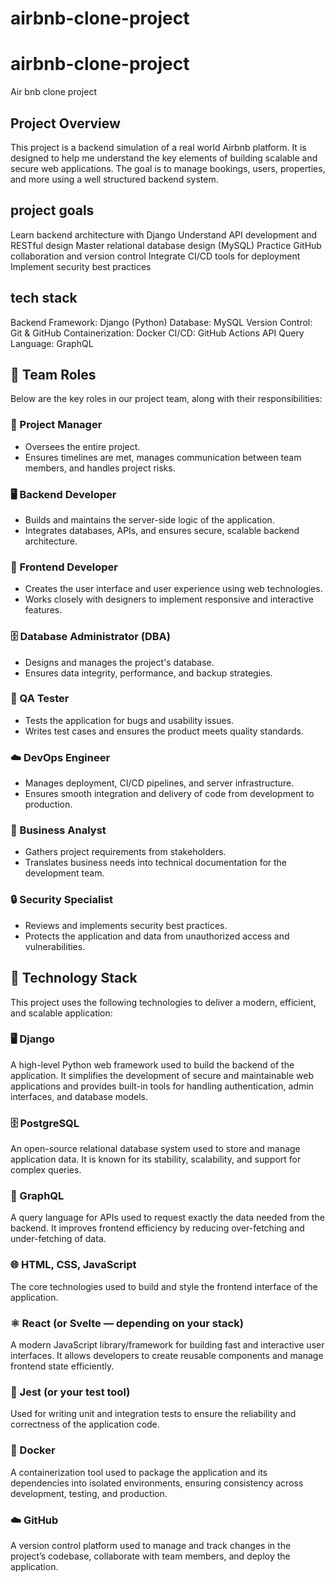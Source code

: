 # airbnb-clone-project
# airbnb-clone-project
Air bnb clone project
## Project Overview
This project is a backend simulation of a real world Airbnb platform. It is designed to help me understand the key elements of building scalable and secure web applications. The goal is to manage bookings, users, properties, and more using a well structured backend system.
## project goals
Learn backend architecture with Django
Understand API development and RESTful design
Master relational database design (MySQL)
Practice GitHub collaboration and version control
Integrate CI/CD tools for deployment
Implement security best practices
## tech stack
 Backend Framework: Django (Python)
 Database: MySQL
 Version Control: Git & GitHub
 Containerization: Docker
 CI/CD: GitHub Actions
 API Query Language: GraphQL 

## 👥 Team Roles

Below are the key roles in our project team, along with their responsibilities:

### 🧠 Project Manager
- Oversees the entire project.
- Ensures timelines are met, manages communication between team members, and handles project risks.

### 🖥️ Backend Developer
- Builds and maintains the server-side logic of the application.
- Integrates databases, APIs, and ensures secure, scalable backend architecture.

### 🎨 Frontend Developer
- Creates the user interface and user experience using web technologies.
- Works closely with designers to implement responsive and interactive features.

### 🗄️ Database Administrator (DBA)
- Designs and manages the project's database.
- Ensures data integrity, performance, and backup strategies.

### 🧪 QA Tester
- Tests the application for bugs and usability issues.
- Writes test cases and ensures the product meets quality standards.

### ☁️ DevOps Engineer
- Manages deployment, CI/CD pipelines, and server infrastructure.
- Ensures smooth integration and delivery of code from development to production.

### 📄 Business Analyst
- Gathers project requirements from stakeholders.
- Translates business needs into technical documentation for the development team.

### 🔒 Security Specialist
- Reviews and implements security best practices.
- Protects the application and data from unauthorized access and vulnerabilities.
   
## 🧰 Technology Stack

This project uses the following technologies to deliver a modern, efficient, and scalable application:

### 🖥️ Django
A high-level Python web framework used to build the backend of the application. It simplifies the development of secure and maintainable web applications and provides built-in tools for handling authentication, admin interfaces, and database models.

### 🗄️ PostgreSQL
An open-source relational database system used to store and manage application data. It is known for its stability, scalability, and support for complex queries.

### 🔌 GraphQL
A query language for APIs used to request exactly the data needed from the backend. It improves frontend efficiency by reducing over-fetching and under-fetching of data.

### 🌐 HTML, CSS, JavaScript
The core technologies used to build and style the frontend interface of the application.

### ⚛️ React (or Svelte — depending on your stack)
A modern JavaScript library/framework for building fast and interactive user interfaces. It allows developers to create reusable components and manage frontend state efficiently.

### 🧪 Jest (or your test tool)
Used for writing unit and integration tests to ensure the reliability and correctness of the application code.

### 🐳 Docker
A containerization tool used to package the application and its dependencies into isolated environments, ensuring consistency across development, testing, and production.

### ☁️ GitHub
A version control platform used to manage and track changes in the project’s codebase, collaborate with team members, and deploy the application.
